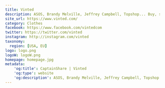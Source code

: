 ```yaml
---
title: Vinted
description: ASOS, Brandy Melville, Jeffrey Campbell, Topshop... Buy, sell and swap clothing, accessories, beauty items, and so much more pre-loved! Save and earn – with Vinted you get amazing deals while you de-clutter your closet!
site_url: https://www.vinted.com/
category: Clothes
facebook: https://www.facebook.com/vintedcom
twitter: https://twitter.com/vinted
instagram: http://instagram.com/vinted
taxonomy:
  region: [USA, EU]
logo: logo.png
logoW: logoW.png
homepage: homepage.jpg
metadata:
    'og:title': CaptainShare | Vinted
    'og:type': website
    'og:description': ASOS, Brandy Melville, Jeffrey Campbell, Topshop... Buy, sell and swap clothing, accessories, beauty items, and so much more pre-loved! Save and earn – with Vinted you get amazing deals while you de-clutter your closet!
---
```

